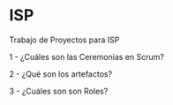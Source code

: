 # ISP
Trabajo de Proyectos para ISP

1 - ¿Cuáles son las Ceremonias en Scrum?

2 - ¿Qué son los artefactos?

3 - ¿Cuáles son son Roles?




